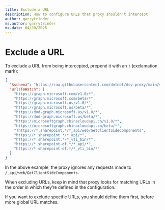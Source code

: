 ```yaml
---
title: Exclude a URL
description: How to configure URLs that proxy shouldn't intercept
author: garrytrinder
ms.author: garrytrinder
ms.date: 04/30/2025
---
```


# Exclude a URL

To exclude a URL from being intercepted, prepend it with an `!` (exclamation mark):

```json
{
  "$schema": "https://raw.githubusercontent.com/dotnet/dev-proxy/main/schemas/v1.0.0/rc.schema.json",
  "urlsToWatch": [
    "https://graph.microsoft.com/v1.0/*",
    "https://graph.microsoft.com/beta/*",
    "https://graph.microsoft.us/v1.0/*",
    "https://graph.microsoft.us/beta/*",
    "https://dod-graph.microsoft.us/v1.0/*",
    "https://dod-graph.microsoft.us/beta/*",
    "https://microsoftgraph.chinacloudapi.cn/v1.0/*",
    "https://microsoftgraph.chinacloudapi.cn/beta/*",
    "!https://*.sharepoint.*/*_api/web/GetClientSideComponents",
    "https://*.sharepoint.*/*_api/*",
    "https://*.sharepoint.*/*_vti_bin/*",
    "https://*.sharepoint-df.*/*_api/*",
    "https://*.sharepoint-df.*/*_vti_bin/*"
  ]
}
```

In the above example, the proxy ignores any requests made to `/_api/web/GetClientSideComponents`.

When excluding URLs, keep in mind that proxy looks for matching URLs in the order in which they’re defined in the configuration.

If you want to exclude specific URLs, you should define them first, before more global URL matches.
